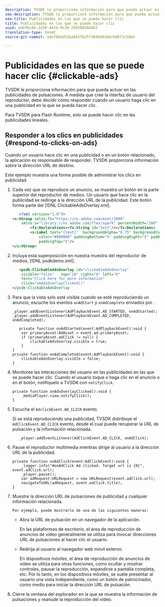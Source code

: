 ```yaml
---
description: TVSDK le proporciona información para que pueda actuar en las publicidades de pulsaciones. A medida que cree la interfaz de usuario del reproductor, debe decidir cómo responder cuando un usuario haga clic en una publicidad en la que se pueda hacer clic.
seo-description: TVSDK le proporciona información para que pueda actuar en las publicidades de pulsaciones. A medida que cree la interfaz de usuario del reproductor, debe decidir cómo responder cuando un usuario haga clic en una publicidad en la que se pueda hacer clic.
seo-title: Publicidades en las que se puede hacer clic
title: Publicidades en las que se puede hacer clic
uuid: edefbc66-2d30-441d-9c30-256588504463
translation-type: tm+mt
source-git-commit: adef0bbd52ba043f625f38db69366c6d873c586d

---
```



# Publicidades en las que se puede hacer clic {#clickable-ads}

TVSDK le proporciona información para que pueda actuar en las publicidades de pulsaciones. A medida que cree la interfaz de usuario del reproductor, debe decidir cómo responder cuando un usuario haga clic en una publicidad en la que se pueda hacer clic.

Para TVSDK para Flash Runtime, solo se puede hacer clic en las publicidades lineales.

## Responder a los clics en publicidades {#respond-to-clicks-on-ads}

Cuando un usuario hace clic en una publicidad o en un botón relacionado, la aplicación es responsable de responder. TVSDK proporciona información sobre la dirección URL de destino.

Este ejemplo muestra una forma posible de administrar los clics en publicidad.

1. Cada vez que se reproduce un anuncio, se muestra un botón en la parte superior del reproductor de medios. Un usuario que hace clic en la publicidad se redirige a la dirección URL de la publicidad. Este botón forma parte del [!DNL ClickableAdsOverlay.xml].

   ```xml
      <?xml version="1.0"?> 
   <s:VGroup xmlns:fx="https://ns.adobe.com/mxml/2009"  
       xmlns:s="library://ns.adobe.com/flex/spark" percentWidth="100" horizontalAlign="center">     
           <fx:Declarations><fx:String id="text"/></fx:Declarations> 
           <s:Label text="{text}"  backgroundAlpha="0.75" backgroundColor="#DEDEDE"  
               color="#000000" paddingBottom="5" paddingRight="5" paddingLeft="5"  
               paddingTop="5"/> 
   </s:VGroup>
   ```

1. Incluya esta superposición en nuestra muestra del reproductor de medios, [!DNL psdkdemo.xml].

   ```xml
      <psdk:ClickableAdsOverlay id="clickableAdsOverlay"  
       visible="false"   top="10" right="0" left="0"  
       text="Click here for more information"   
       click="onAdsOverlayClicked()" 
   </psdk:ClickableAdsOverlay
   ```

1. Para que la vista solo esté visible cuando se esté reproduciendo un anuncio, escuche los eventos `onAdStart` y `onAdComplete` enviados por .

   ```
   _player.addEventListener(AdPlaybackEvent.AD_STARTED, onAdStarted); 
   _player.addEventListener(AdPlaybackEvent.AD_COMPLETED, onAdCompleted); 
   ```

   ```
      private function onAdStarted(event:AdPlaybackEvent):void { 
       var primaryAsset:AdAsset = event.ad.primaryAsset; 
       if (primaryAsset.adClick != null) { 
           clickableAdsOverlay.visible = true;  
       } 
   } 
   private function onAdCompleted(event:AdPlaybackEvent):void { 
       clickableAdsOverlay.visible = false; 
   }
   ```

1. Monitoree las interacciones del usuario en las publicidades en las que se puede hacer clic. Cuando el usuario toque o haga clic en el anuncio o en el botón, notifíquelo a TVSDK con `notifyClick`.

   ```
   private function onAdsOverlayClicked():void {     
       _mediaPlayer.view.notifyClick(); 
   }
   ```

1. Escucha el `AdclickEvent.AD_CLICK` evento.

   Si se está reproduciendo una publicidad, TVSDK distribuye el `AdClickEvent.AD_CLICK` evento, desde el cual puede recuperar la URL de pulsación y la información relacionada.

   ```
      _player.addEventListener(AdClickEvent.AD_CLICK, onAdClick);
   ```

1. Pause el reproductor multimedia mientras dirige al usuario a la dirección URL de la publicidad.

   ```
   private function onAdClick(event:AdClickEvent):void { 
       _logger.info("#onAdClick Ad clicked. Target url is {0}", event.adClick.url);  
       _player.pause(); 
       var adRequest:URLRequest = new URLRequest(event.adClick.url); 
       navigateToURL(adRequest, event.adClick.title); 
   }
   ```

1. Muestre la dirección URL de pulsaciones de publicidad y cualquier información relacionada.

       Por ejemplo, puede mostrarlo de una de las siguientes maneras:
   
   * Abra la URL de pulsación en un navegador de la aplicación.

      En las plataformas de escritorio, el área de reproducción de anuncios de vídeo generalmente se utiliza para invocar direcciones URL de pulsaciones al hacer clic el usuario.
   * Redirija al usuario al navegador web móvil externo.

      En dispositivos móviles, el área de reproducción de anuncios de vídeo se utiliza para otras funciones, como ocultar y mostrar controles, pausar la reproducción, expandirse a pantalla completa, etc. Por lo tanto, en los dispositivos móviles, se suele presentar al usuario una vista independiente, como un botón de patrocinador, como medio para iniciar la dirección URL de pulsación.

1. Cierre la ventana del explorador en la que se muestra la información de pulsaciones y reanude la reproducción del vídeo.
